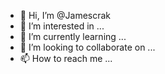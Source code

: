 - 👋 Hi, I’m @Jamescrak
- 👀 I’m interested in ...
- 🌱 I’m currently learning ...
- 💞️ I’m looking to collaborate on ...
- 📫 How to reach me ...

<!---
Jamescrak/Jamescrak is a ✨ special ✨ repository because its `README.md` (this file) appears on your GitHub profile.
You can click the Preview link to take a look at your changes.
--->
